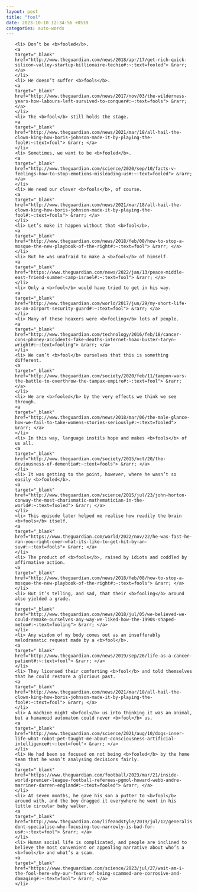 ```yaml
---
layout: post
title: "fool"
date: 2023-10-10 12:34:56 +0530
categories: auto-words
---
```

<ol>

    <li> Don’t be <b>fooled</b>.
    <a 
    target="_blank" 
    href="http://www.theguardian.com/news/2018/apr/17/get-rich-quick-silicon-valley-startup-billionaire-techie#:~:text=fooled"> &rarr; </a>
    </li>
    <li> He doesn’t suffer <b>fools</b>.
    <a 
    target="_blank" 
    href="http://www.theguardian.com/news/2017/nov/03/the-wilderness-years-how-labours-left-survived-to-conquer#:~:text=fools"> &rarr; </a>
    </li>
    <li> The <b>fool</b> still holds the stage.
    <a 
    target="_blank" 
    href="http://www.theguardian.com/news/2021/mar/18/all-hail-the-clown-king-how-boris-johnson-made-it-by-playing-the-fool#:~:text=fool"> &rarr; </a>
    </li>
    <li> Sometimes, we want to be <b>fooled</b>.
    <a 
    target="_blank" 
    href="http://www.theguardian.com/science/2020/sep/10/facts-v-feelings-how-to-stop-emotions-misleading-us#:~:text=fooled"> &rarr; </a>
    </li>
    <li> We need our clever <b>fools</b>, of course.
    <a 
    target="_blank" 
    href="http://www.theguardian.com/news/2021/mar/18/all-hail-the-clown-king-how-boris-johnson-made-it-by-playing-the-fool#:~:text=fools"> &rarr; </a>
    </li>
    <li> Let’s make it happen without that <b>fool</b>.
    <a 
    target="_blank" 
    href="http://www.theguardian.com/news/2018/feb/08/how-to-stop-a-mosque-the-new-playbook-of-the-right#:~:text=fool"> &rarr; </a>
    </li>
    <li> But he was unafraid to make a <b>fool</b> of himself.
    <a 
    target="_blank" 
    href="https://www.theguardian.com/news/2022/jan/13/peace-middle-east-friend-summer-camp-israel#:~:text=fool"> &rarr; </a>
    </li>
    <li> Only a <b>fool</b> would have tried to get in his way.
    <a 
    target="_blank" 
    href="http://www.theguardian.com/world/2017/jun/29/my-short-life-as-an-airport-security-guard#:~:text=fool"> &rarr; </a>
    </li>
    <li> Many of these hoaxers were <b>fooling</b> lots of people.
    <a 
    target="_blank" 
    href="http://www.theguardian.com/technology/2016/feb/18/cancer-cons-phoney-accidents-fake-deaths-internet-hoax-buster-taryn-wright#:~:text=fooling"> &rarr; </a>
    </li>
    <li> We can’t <b>fool</b> ourselves that this is something different.
    <a 
    target="_blank" 
    href="http://www.theguardian.com/society/2020/feb/11/tampon-wars-the-battle-to-overthrow-the-tampax-empire#:~:text=fool"> &rarr; </a>
    </li>
    <li> We are <b>fooled</b> by the very effects we think we see through.
    <a 
    target="_blank" 
    href="http://www.theguardian.com/news/2018/mar/06/the-male-glance-how-we-fail-to-take-womens-stories-seriously#:~:text=fooled"> &rarr; </a>
    </li>
    <li> In this way, language instils hope and makes <b>fools</b> of us all.
    <a 
    target="_blank" 
    href="http://www.theguardian.com/society/2015/oct/20/the-deviousness-of-dementia#:~:text=fools"> &rarr; </a>
    </li>
    <li> It was getting to the point, however, where he wasn’t so easily <b>fooled</b>.
    <a 
    target="_blank" 
    href="http://www.theguardian.com/science/2015/jul/23/john-horton-conway-the-most-charismatic-mathematician-in-the-world#:~:text=fooled"> &rarr; </a>
    </li>
    <li> This episode later helped me realise how readily the brain <b>fools</b> itself.
    <a 
    target="_blank" 
    href="https://www.theguardian.com/world/2022/nov/22/he-was-fast-he-ran-you-right-over-what-its-like-to-get-hit-by-an-suv#:~:text=fools"> &rarr; </a>
    </li>
    <li> The product of <b>fools</b>, raised by idiots and coddled by affirmative action.
    <a 
    target="_blank" 
    href="http://www.theguardian.com/news/2018/feb/08/how-to-stop-a-mosque-the-new-playbook-of-the-right#:~:text=fools"> &rarr; </a>
    </li>
    <li> But it’s telling, and sad, that their <b>fooling</b> around also yielded a grade.
    <a 
    target="_blank" 
    href="http://www.theguardian.com/news/2018/jul/05/we-believed-we-could-remake-ourselves-any-way-we-liked-how-the-1990s-shaped-metoo#:~:text=fooling"> &rarr; </a>
    </li>
    <li> Any wisdom of my body comes out as an insufferably melodramatic request made by a <b>fool</b>.
    <a 
    target="_blank" 
    href="http://www.theguardian.com/news/2019/sep/26/life-as-a-cancer-patient#:~:text=fool"> &rarr; </a>
    </li>
    <li> They licensed their comforting <b>fool</b> and told themselves that he could restore a glorious past.
    <a 
    target="_blank" 
    href="http://www.theguardian.com/news/2021/mar/18/all-hail-the-clown-king-how-boris-johnson-made-it-by-playing-the-fool#:~:text=fool"> &rarr; </a>
    </li>
    <li> A machine might <b>fool</b> us into thinking it was an animal, but a humanoid automaton could never <b>fool</b> us.
    <a 
    target="_blank" 
    href="http://www.theguardian.com/science/2021/aug/10/dogs-inner-life-what-robot-pet-taught-me-about-consciousness-artificial-intelligence#:~:text=fool"> &rarr; </a>
    </li>
    <li> He had been so focused on not being <b>fooled</b> by the home team that he wasn’t analysing decisions fairly.
    <a 
    target="_blank" 
    href="https://www.theguardian.com/football/2023/mar/21/inside-world-premier-league-football-referees-pgmol-howard-webb-andre-marriner-darren-england#:~:text=fooled"> &rarr; </a>
    </li>
    <li> At seven months, he gave his son a putter to <b>fool</b> around with, and the boy dragged it everywhere he went in his little circular baby walker.
    <a 
    target="_blank" 
    href="http://www.theguardian.com/lifeandstyle/2019/jul/12/generalise-dont-specialise-why-focusing-too-narrowly-is-bad-for-us#:~:text=fool"> &rarr; </a>
    </li>
    <li> Human social life is complicated, and people are inclined to believe the most convenient or appealing narrative about who’s a <b>fool</b> and what’s a scam.
    <a 
    target="_blank" 
    href="https://www.theguardian.com/science/2023/jul/27/wait-am-i-the-fool-here-why-our-fears-of-being-scammed-are-corrosive-and-damaging#:~:text=fool"> &rarr; </a>
    </li>